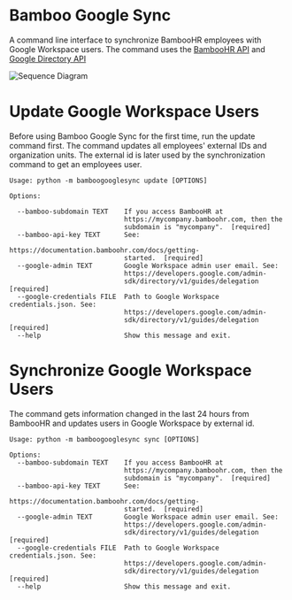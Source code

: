 # Bamboo Google Sync
A command line interface to synchronize BambooHR employees with Google Workspace users. The command uses the [BambooHR API](https://documentation.bamboohr.com/docs) and [Google Directory API](https://developers.google.com/admin-sdk/directory/v1/guides)

![Sequence Diagram](https://user-images.githubusercontent.com/661673/141306641-cd34dfee-815e-4dd0-bcfe-5eb49345ed49.png)

# Update Google Workspace Users
Before using Bamboo Google Sync for the first time, run the update command first. The command updates all employees' external IDs and organization units. The external id is later used by the synchronization command to get an employees user.
```console
Usage: python -m bamboogooglesync update [OPTIONS]

Options:

  --bamboo-subdomain TEXT    If you access BambooHR at
                             https://mycompany.bamboohr.com, then the
                             subdomain is "mycompany".  [required]
  --bamboo-api-key TEXT      See:
                             https://documentation.bamboohr.com/docs/getting-
                             started.  [required]
  --google-admin TEXT        Google Workspace admin user email. See:
                             https://developers.google.com/admin-
                             sdk/directory/v1/guides/delegation  [required]
  --google-credentials FILE  Path to Google Workspace credentials.json. See:
                             https://developers.google.com/admin-
                             sdk/directory/v1/guides/delegation  [required]
  --help                     Show this message and exit.
```
# Synchronize Google Workspace Users
The command gets information changed in the last 24 hours from BambooHR and updates users in Google Workspace by external id.
```console
Usage: python -m bamboogooglesync sync [OPTIONS]

Options:
  --bamboo-subdomain TEXT    If you access BambooHR at
                             https://mycompany.bamboohr.com, then the
                             subdomain is "mycompany".  [required]
  --bamboo-api-key TEXT      See:
                             https://documentation.bamboohr.com/docs/getting-
                             started.  [required]
  --google-admin TEXT        Google Workspace admin user email. See:
                             https://developers.google.com/admin-
                             sdk/directory/v1/guides/delegation  [required]
  --google-credentials FILE  Path to Google Workspace credentials.json. See:
                             https://developers.google.com/admin-
                             sdk/directory/v1/guides/delegation  [required]
  --help                     Show this message and exit.
```

